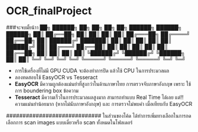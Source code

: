 # OCR_finalProject
###จะจบมั้ยน้าา
██╗    ██████╗     ██╗  ██╗    ██╗   ██╗     ██████╗      ██████╗    ██████╗ 
██║    ██╔══██╗    ██║  ██║    ██║   ██║    ██╔═══██╗    ██╔════╝    ██╔══██╗
██║    ██████╔╝    ███████║    ██║   ██║    ██║   ██║    ██║         ██████╔╝
██║    ██╔═══╝     ██╔══██║    ██║   ██║    ██║   ██║    ██║         ██╔══██╗
██║    ██║         ██║  ██║    ╚██████╔╝    ╚██████╔╝    ╚██████╗    ██║  ██║
╚═╝    ╚═╝         ╚═╝  ╚═╝     ╚═════╝      ╚═════╝      ╚═════╝    ╚═╝  ╚═╝
                                                                                                                                                                 
- การใช้เครื่องที่ไม่มี GPU CUDA จะต้องทำการปิด แล้วใช้ CPU ในการประมวลผล
- ลองทดสอบใช้ EasyOCR vs Tesseract
- **EasyOCR**  มีความถูกต้องแม่นยำที่สูงกว่าในด้านภาษาไทย การตรวจจับภาษาอังกฦษ เพราะ ใช้การ boundering box ข้อความ
- **Tesseract** มีความเร็วในการประมวลผลสูงมาก สามารถทำแบบ Real Time ได้เลย แต่!! ความแม่นยำน้อยมาก (หากไม่นับภาษาอังกฤษ) และ การตรวจไม่พบคำ เมื่อเทียบกับ EasyOCR

#############################
ในส่วนของโค้ด ได้ทำการเพิ่มทางเลือกในการกดเลือกการ scan images แบบเดี่ยวหรือ scan ทั้งหมดในโฟลเดอร์
